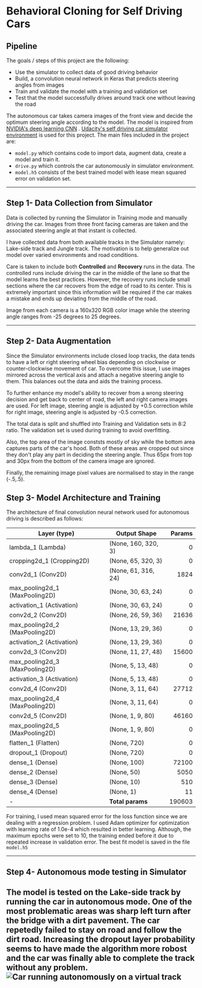 # Behavioral Cloning for Self Driving Cars 

[//]: # (Image References)

[image1]: ./Readme_images/autonomous.gif "Autonomous Driving"


##  Pipeline

The goals / steps of this project are the following:
* Use the simulator to collect data of good driving behavior
* Build, a convolution neural network in Keras that predicts steering angles from images
* Train and validate the model with a training and validation set
* Test that the model successfully drives around track one without leaving the road

The autonomous car takes camera images of the front view and decide the optimum steering angle according to the model. The model is inspired from [NVIDIA's deep learning CNN](https://devblogs.nvidia.com/deep-learning-self-driving-cars/) . [Udacity's self driving car simulator environment](https://github.com/udacity/self-driving-car-sim) is used for this project. The main files included in the project are:
* `model.py` which contains code to import data, augment data, create a model and train it.
* `drive.py` which controls the car autonomously in simulator environment.
* `model.h5` consists of the best trained model with lease mean squared error on validation set.
---

## Step 1- Data Collection from Simulator

Data is collected by running the Simulator in Training mode and manually driving the car. Images from three front facing cameras are taken and the associated steering angle at that instant is collected. 

I have collected data from both available tracks in the Simulator namely: Lake-side track and Jungle track. The motivation is to help generalize out model over varied environments and road conditions. 

Care is taken to include both **Controlled** and **Recovery** runs in the data. The controlled runs include driving the car in the middle of the lane so that the model learns the best practices. However, the recovery runs include small sections where the car recovers from the edge of road to its center. This is extremely important since this information will be required if the car makes a mistake and ends up deviating from the middle of the road. 

Image from each camera is a 160x320 RGB color image while the steering angle ranges from -25 degrees to 25 degrees.

---

## Step 2- Data Augmentation

Since the Simulator environments include closed loop tracks, the data tends to have a left or right steering wheel bias depending on clockwise or counter-clockwise movement of car. To overcome this issue, I use images mirrored across the vertical axis and attach a negative steering angle to them. This balances out the data and aids the training process.

To further enhance my model's ability to recover from a wrong steering decision and get back to center of road, the left and right camera images are used. For left image, steering angle is adjusted by +0.5 correction while for right image, steering angle is adjusted by -0.5 correction. 

The total data is split and shuffled into Training and Validation sets in 8:2 ratio. The validation set is used during training to avoid overfitting.

Also, the top area of the image conststs mostly of sky while the bottom area captures parts of the car's hood. Both of these areas are cropped out since they don't play any part in deciding the steering angle. Thus 65px from top and 30px from the bottom of the camera image are ignored.

Finally, the remaining image pixel values are normalised to stay in the range (-.5,.5).

## Step 3- Model Architecture and Training

The architecture of final convolution neural network used for autonomous driving is described as follows:

| Layer (type)                   |Output Shape       |Params  |
|--------------------------------|-------------------|-------:|
|lambda_1 (Lambda)               |(None, 160, 320, 3)|0       |
|cropping2d_1 (Cropping2D)       |(None, 65, 320, 3) |0       |
|conv2d_1 (Conv2D)               |(None, 61, 316, 24)|1824    |
|max_pooling2d_1 (MaxPooling2D)  |(None, 30, 63, 24) |0       |
|activation_1 (Activation)       |(None, 30, 63, 24) |0       |
|conv2d_2 (Conv2D)               |(None, 26, 59, 36) |21636   |
|max_pooling2d_2 (MaxPooling2D)  |(None, 13, 29, 36) |0       |
|activation_2 (Activation)       |(None, 13, 29, 36) |0       |
|conv2d_3 (Conv2D)               |(None, 11, 27, 48) |15600   |
|max_pooling2d_3 (MaxPooling2D)  |(None, 5, 13, 48)  |0       |
|activation_3 (Activation)       |(None, 5, 13, 48)  |0       |
|conv2d_4 (Conv2D)               |(None, 3, 11, 64)  |27712   |
|max_pooling2d_4 (MaxPooling2D)  |(None, 3, 11, 64)  |0       |
|conv2d_5 (Conv2D)               |(None, 1, 9, 80)   |46160   |
|max_pooling2d_5 (MaxPooling2D)  |(None, 1, 9, 80)   |0       |
|flatten_1 (Flatten)             |(None, 720)        |0       |
|dropout_1 (Dropout)             |(None, 720)        |0       |
|dense_1 (Dense)                 |(None, 100)        |72100   |
|dense_2 (Dense)                 |(None, 50)         |5050    |
|dense_3 (Dense)                 |(None, 10)         |510     |
|dense_4 (Dense)                 |(None, 1)          |11      |
|-                               |**Total params**   |190603  |

For training, I used mean squared error for the loss function since we are dealing with a regression problem. I used Adam optimizer for optimization with learning rate of 1.0e-4 which resulted in better learning. Although, the maximum epochs were set to 10, the training ended before it due to repeated increase in validation error. The best fit model is saved in the file `model.h5`

---

## Step 4- Autonomous mode testing in Simulator

The model is tested on the Lake-side track by running the car in autonomous mode. One of the most problematic areas was sharp left turn after the bridge with a dirt pavement. The car repetedly failed to stay on road and follow the dirt road. Increasing the dropout layer probability seems to have made the algorithm more robost and the car was finally able to complete the track without any problem.
![Car running autonomously on a virtual track][image1]
---
